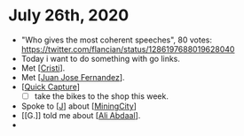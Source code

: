 # July 26th, 2020
- "Who gives the most coherent speeches", 80 votes: https://twitter.com/flancian/status/1286197688019628040
- Today i want to do something with go links.
- Met [[Cristi]].
- Met [[Juan Jose Fernandez]].
- [[Quick Capture]]
    - [ ] take the bikes to the shop this week.
- Spoke to [[J]] about [[MiningCity]]
- [[G.]] told me about [[Ali Abdaal]].
- 


[//begin]: # "Autogenerated link references for markdown compatibility"
[Cristi]: ../cristi.md "Cristi"
[Juan Jose Fernandez]: ../juan-jose-fernandez.md "Juan Jose Fernandez"
[Quick Capture]: ../quick-capture.md "Quick Capture"
[J]: ../j.md "J"
[MiningCity]: ../miningcity.md "MiningCity"
[Ali Abdaal]: ../ali-abdaal.md "Ali Abdaal"
[//end]: # "Autogenerated link references"